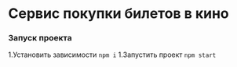 # Сервис покупки билетов в кино

### Запуск проекта

1.Установить зависимости `npm i`
1.Запустить проект `npm start`
